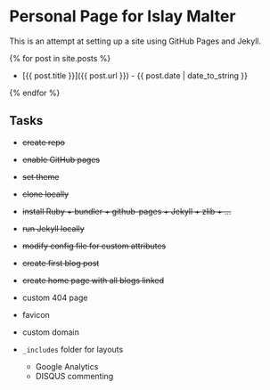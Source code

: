 # Personal Page for Islay Malter

This is an attempt at setting up a site using GitHub Pages and Jekyll.

{% for post in site.posts %}

- [{{ post.title }}]({{ post.url }}) - {{ post.date | date_to_string }}

{% endfor %}

## Tasks

- ~~create repo~~
- ~~enable GitHub pages~~
- ~~set theme~~
- ~~clone locally~~
- ~~install Ruby + bundler + github-pages + Jekyll + zlib + ...~~
- ~~run Jekyll locally~~
- ~~modify config file for custom attributes~~
- ~~create first blog post~~
- ~~create home page with all blogs linked~~

- custom 404 page
- favicon
- custom domain
- `_includes` folder for layouts
  - Google Analytics
  - DISQUS commenting